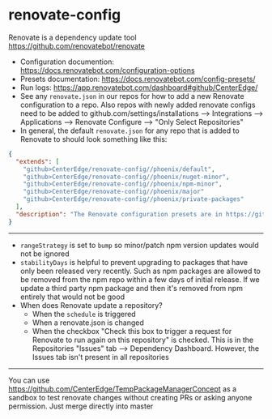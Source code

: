# renovate-config

Renovate is a dependency update tool https://github.com/renovatebot/renovate

- Configuration documention: https://docs.renovatebot.com/configuration-options
- Presets documentation: https://docs.renovatebot.com/config-presets/
- Run logs: https://app.renovatebot.com/dashboard#github/CenterEdge/
- See any `renovate.json` in our repos for how to add a new Renovate configuration to a repo. Also repos with newly added renovate configs need to be added to github.com/settings/installations --> Integrations --> Applications --> Renovate Configure --> "Only Select Repositories"
- In general, the default `renovate.json` for any repo that is added to Renovate to should look something like this:
```json
{
  "extends": [
    "github>CenterEdge/renovate-config//phoenix/default",
    "github>CenterEdge/renovate-config//phoenix/nuget-minor",
    "github>CenterEdge/renovate-config//phoenix/npm-minor",
    "github>CenterEdge/renovate-config//phoenix/major"
    "github>CenterEdge/renovate-config//phoenix/private-packages"
  ],
  "description": "The Renovate configuration presets are in https://github.com/CenterEdge/renovate-config"
}
```


----

- `rangeStrategy` is set to `bump` so minor/patch npm version updates would not be ignored
- `stabilityDays` is helpful to prevent upgrading to packages that have only been released very recently. Such as npm packages are allowed to be removed from the npm repo within a few days of initial release. If we update a third party npm package and then it's removed from npm entirely that would not be good
- When does Renovate update a repository?
  - When the `schedule` is triggered
  - When a renovate.json is changed
  - When the checkbox "Check this box to trigger a request for Renovate to run again on this repository" is checked. This is in the Repositories "Issues" tab --> Dependency Dashboard. However, the Issues tab isn't present in all repositories

----

You can use https://github.com/CenterEdge/TempPackageManagerConcept as a sandbox to test renovate changes without creating PRs or asking anyone permission. Just merge directly into master